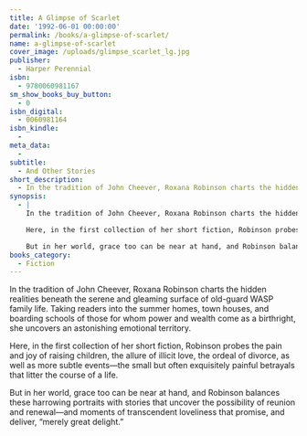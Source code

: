 ```yaml
---
title: A Glimpse of Scarlet
date: '1992-06-01 00:00:00'
permalink: /books/a-glimpse-of-scarlet/
name: a-glimpse-of-scarlet
cover_image: /uploads/glimpse_scarlet_lg.jpg
publisher:
  - Harper Perennial
isbn:
  - 9780060981167
sm_show_books_buy_button:
  - 0
isbn_digital:
  - 0060981164
isbn_kindle:
  -
meta_data:
  -
subtitle:
  - And Other Stories
short_description:
  - In the tradition of John Cheever, Roxana Robinson charts the hidden realities beneath the serene and gleaming surface of old-guard WASP family life.
synopsis:
  - |
    In the tradition of John Cheever, Roxana Robinson charts the hidden realities beneath the serene and gleaming surface of old-guard WASP family life. Taking readers into the summer homes, town houses, and boarding schools of those for whom power and wealth come as a birthright, she uncovers an astonishing emotional territory.

    Here, in the first collection of her short fiction, Robinson probes the pain and joy of raising children, the allure of illicit love, the ordeal of divorce, as well as more subtle events—the small but often exquisitely painful betrayals that litter the course of a life.

    But in her world, grace too can be near at hand, and Robinson balances these harrowing portraits with stories that uncover the possibility of reunion and renewal—and moments of transcendent loveliness that promise, and deliver, “merely great delight.”
books_category:
  - Fiction
---
```

In the tradition of John Cheever, Roxana Robinson charts the hidden realities beneath the serene and gleaming surface of old-guard WASP family life. Taking readers into the summer homes, town houses, and boarding schools of those for whom power and wealth come as a birthright, she uncovers an astonishing emotional territory.

Here, in the first collection of her short fiction, Robinson probes the pain and joy of raising children, the allure of illicit love, the ordeal of divorce, as well as more subtle events—the small but often exquisitely painful betrayals that litter the course of a life.

But in her world, grace too can be near at hand, and Robinson balances these harrowing portraits with stories that uncover the possibility of reunion and renewal—and moments of transcendent loveliness that promise, and deliver, “merely great delight.”
